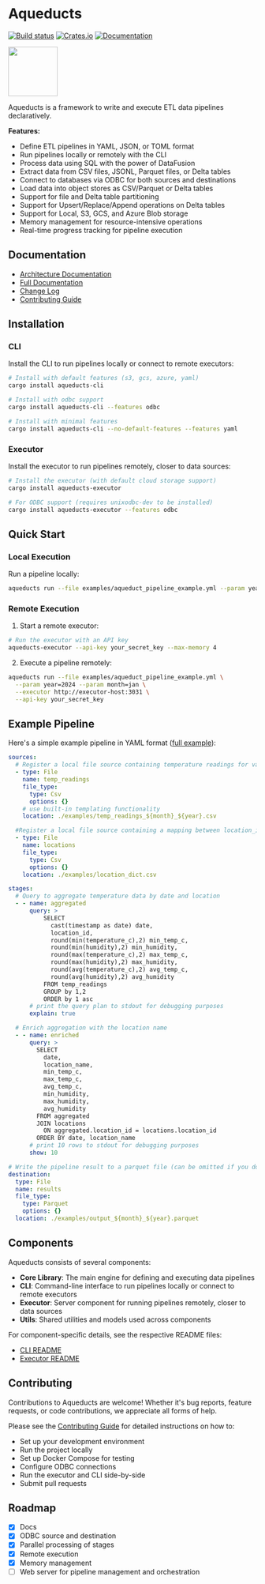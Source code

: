 # Aqueducts

[![Build status](https://github.com/vigimite/aqueducts/actions/workflows/build.yml/badge.svg?branch=main)](https://github.com/vigimite/aqueducts/actions/workflows/CI.yml) [![Crates.io](https://img.shields.io/crates/v/aqueducts)](https://crates.io/crates/aqueducts) [![Documentation](https://docs.rs/aqueducts/badge.svg)](https://docs.rs/aqueducts)

<img src="https://github.com/vigimite/aqueducts/raw/main/logo.png" width="100">

Aqueducts is a framework to write and execute ETL data pipelines declaratively.

**Features:**

- Define ETL pipelines in YAML, JSON, or TOML format
- Run pipelines locally or remotely with the CLI
- Process data using SQL with the power of DataFusion
- Extract data from CSV files, JSONL, Parquet files, or Delta tables
- Connect to databases via ODBC for both sources and destinations
- Load data into object stores as CSV/Parquet or Delta tables
- Support for file and Delta table partitioning
- Support for Upsert/Replace/Append operations on Delta tables
- Support for Local, S3, GCS, and Azure Blob storage
- Memory management for resource-intensive operations
- Real-time progress tracking for pipeline execution

## Documentation

- [Architecture Documentation](ARCHITECTURE.md)
- [Full Documentation](https://vigimite.github.io/aqueducts)
- [Change Log](CHANGELOG.md)
- [Contributing Guide](CONTRIBUTING.md)

## Installation

### CLI

Install the CLI to run pipelines locally or connect to remote executors:

```bash
# Install with default features (s3, gcs, azure, yaml)
cargo install aqueducts-cli

# Install with odbc support
cargo install aqueducts-cli --features odbc

# Install with minimal features
cargo install aqueducts-cli --no-default-features --features yaml
```

### Executor

Install the executor to run pipelines remotely, closer to data sources:

```bash
# Install the executor (with default cloud storage support)
cargo install aqueducts-executor

# For ODBC support (requires unixodbc-dev to be installed)
cargo install aqueducts-executor --features odbc
```

## Quick Start

### Local Execution

Run a pipeline locally:

```bash
aqueducts run --file examples/aqueduct_pipeline_example.yml --param year=2024 --param month=jan
```

### Remote Execution

1. Start a remote executor:

```bash
# Run the executor with an API key
aqueducts-executor --api-key your_secret_key --max-memory 4
```

2. Execute a pipeline remotely:

```bash
aqueducts run --file examples/aqueduct_pipeline_example.yml \
  --param year=2024 --param month=jan \
  --executor http://executor-host:3031 \
  --api-key your_secret_key
```

## Example Pipeline

Here's a simple example pipeline in YAML format ([full example](examples/aqueduct_pipeline_simple.yml)):

```yaml
sources:
  # Register a local file source containing temperature readings for various cities
  - type: File
    name: temp_readings
    file_type:
      type: Csv
      options: {}
    # use built-in templating functionality
    location: ./examples/temp_readings_${month}_${year}.csv

  #Register a local file source containing a mapping between location_ids and location names
  - type: File
    name: locations
    file_type:
      type: Csv
      options: {}
    location: ./examples/location_dict.csv

stages:
  # Query to aggregate temperature data by date and location
  - - name: aggregated
      query: >
          SELECT
            cast(timestamp as date) date,
            location_id,
            round(min(temperature_c),2) min_temp_c,
            round(min(humidity),2) min_humidity,
            round(max(temperature_c),2) max_temp_c,
            round(max(humidity),2) max_humidity,
            round(avg(temperature_c),2) avg_temp_c,
            round(avg(humidity),2) avg_humidity
          FROM temp_readings
          GROUP by 1,2
          ORDER by 1 asc
      # print the query plan to stdout for debugging purposes
      explain: true

  # Enrich aggregation with the location name
  - - name: enriched
      query: >
        SELECT
          date,
          location_name,
          min_temp_c,
          max_temp_c,
          avg_temp_c,
          min_humidity,
          max_humidity,
          avg_humidity
        FROM aggregated
        JOIN locations 
          ON aggregated.location_id = locations.location_id
        ORDER BY date, location_name
      # print 10 rows to stdout for debugging purposes
      show: 10

# Write the pipeline result to a parquet file (can be omitted if you don't want an output)
destination:
  type: File
  name: results
  file_type:
    type: Parquet
    options: {}
  location: ./examples/output_${month}_${year}.parquet
```

## Components

Aqueducts consists of several components:

- **Core Library**: The main engine for defining and executing data pipelines
- **CLI**: Command-line interface to run pipelines locally or connect to remote executors
- **Executor**: Server component for running pipelines remotely, closer to data sources
- **Utils**: Shared utilities and models used across components

For component-specific details, see the respective README files:
- [CLI README](aqueducts-cli/README.md)
- [Executor README](aqueducts-executor/README.md)

## Contributing

Contributions to Aqueducts are welcome! Whether it's bug reports, feature requests, or code contributions, we appreciate all forms of help.

Please see the [Contributing Guide](CONTRIBUTING.md) for detailed instructions on how to:
- Set up your development environment
- Run the project locally
- Set up Docker Compose for testing
- Configure ODBC connections
- Run the executor and CLI side-by-side
- Submit pull requests

## Roadmap

- [x] Docs
- [x] ODBC source and destination
- [x] Parallel processing of stages
- [x] Remote execution
- [x] Memory management
- [ ] Web server for pipeline management and orchestration
